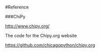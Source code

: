 #Reference

###ChiPy

http://www.chipy.org/

The code for the Chipy.org website

https://github.com/chicagopython/chipy.org



